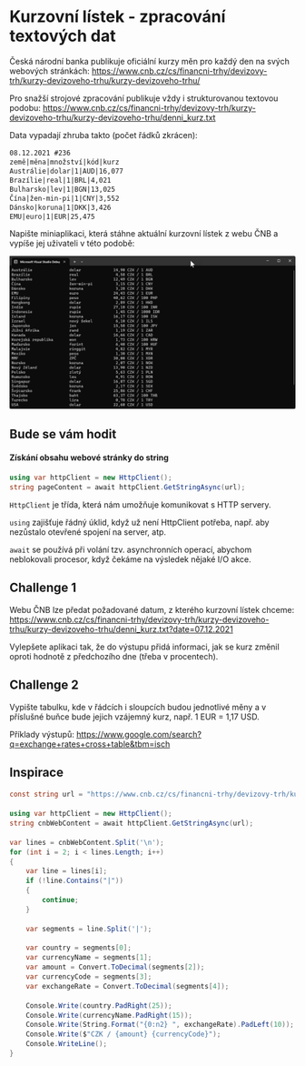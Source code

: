 # Kurzovní lístek - zpracování textových dat

Česká národní banka publikuje oficiální kurzy měn pro každý den na svých webových stránkách: https://www.cnb.cz/cs/financni-trhy/devizovy-trh/kurzy-devizoveho-trhu/kurzy-devizoveho-trhu/

Pro snažší strojové zpracování publikuje vždy i strukturovanou textovou podobu: https://www.cnb.cz/cs/financni-trhy/devizovy-trh/kurzy-devizoveho-trhu/kurzy-devizoveho-trhu/denni_kurz.txt

Data vypadají zhruba takto (počet řádků zkrácen):
```
08.12.2021 #236
země|měna|množství|kód|kurz
Austrálie|dolar|1|AUD|16,077
Brazílie|real|1|BRL|4,021
Bulharsko|lev|1|BGN|13,025
Čína|žen-min-pi|1|CNY|3,552
Dánsko|koruna|1|DKK|3,426
EMU|euro|1|EUR|25,475
```

Napište miniaplikaci, která stáhne aktuální kurzovní lístek z webu ČNB a vypíše jej uživateli v této podobě:

![Exchange Rates](exchange-rates.png)

## Bude se vám hodit

#### Získání obsahu webové stránky do string
```csharp
using var httpClient = new HttpClient();
string pageContent = await httpClient.GetStringAsync(url);
```
`HttpClient` je třída, která nám umožňuje komunikovat s HTTP servery.

`using` zajišťuje řádný úklid, když už není HttpClient potřeba, např. aby nezůstalo otevřené spojení na server, atp.

`await` se používá při volání tzv. asynchronních operací, abychom neblokovali procesor, když čekáme na výsledek nějaké I/O akce.


## Challenge 1
Webu ČNB lze předat požadované datum, z kterého kurzovní lístek chceme: https://www.cnb.cz/cs/financni-trhy/devizovy-trh/kurzy-devizoveho-trhu/kurzy-devizoveho-trhu/denni_kurz.txt?date=07.12.2021

Vylepšete aplikaci tak, že do výstupu přidá informaci, jak se kurz změnil oproti hodnotě z předchozího dne (třeba v procentech).

## Challenge 2
Vypište tabulku, kde v řádcích i sloupcích budou jednotlivé měny a v příslušné buňce bude jejich vzájemný kurz, např. 1 EUR = 1,17 USD.

Příklady výstupů: https://www.google.com/search?q=exchange+rates+cross+table&tbm=isch

## Inspirace
```csharp
const string url = "https://www.cnb.cz/cs/financni-trhy/devizovy-trh/kurzy-devizoveho-trhu/kurzy-devizoveho-trhu/denni_kurz.txt";

using var httpClient = new HttpClient();
string cnbWebContent = await httpClient.GetStringAsync(url);

var lines = cnbWebContent.Split('\n');
for (int i = 2; i < lines.Length; i++)
{
	var line = lines[i];
	if (!line.Contains("|"))
	{
		continue;
	}

	var segments = line.Split('|');

	var country = segments[0];
	var currencyName = segments[1];
	var amount = Convert.ToDecimal(segments[2]);
	var currencyCode = segments[3];
	var exchangeRate = Convert.ToDecimal(segments[4]);

	Console.Write(country.PadRight(25));
	Console.Write(currencyName.PadRight(15));
	Console.Write(String.Format("{0:n2} ", exchangeRate).PadLeft(10));
	Console.Write($"CZK / {amount} {currencyCode}");
	Console.WriteLine();
}
```
